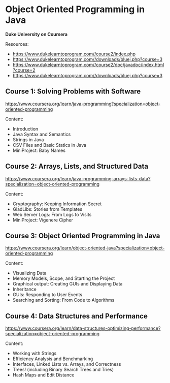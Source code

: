 # Object Oriented Programming in Java
**Duke University on Coursera**

Resources:
- https://www.dukelearntoprogram.com//course2/index.php
- https://www.dukelearntoprogram.com//downloads/bluej.php?course=3
- https://www.dukelearntoprogram.com//course2/doc/javadoc/index.html?course=2
- https://www.dukelearntoprogram.com//downloads/bluej.php?course=3

## Course 1: Solving Problems with Software

https://www.coursera.org/learn/java-programming?specialization=object-oriented-programming  

Content:
- Introduction  
- Java Syntax and Semantics
- Strings in Java
- CSV Files and Basic Statics in Java
- MiniProject: Baby Names

## Course 2: Arrays, Lists, and Structured Data

https://www.coursera.org/learn/java-programming-arrays-lists-data?specialization=object-oriented-programming  

Content:
- Cryptography: Keeping Information Secret
- GladLibs: Stories from Templates
- Web Server Logs: From Logs to Visits
- MiniProject: Vigenere Cipher

## Course 3: Object Oriented Programming in Java

https://www.coursera.org/learn/object-oriented-java?specialization=object-oriented-programming  

Content:
- Visualizing Data
- Memory Models, Scope, and Starting the Project
- Graphical output: Creating GUIs and Displaying Data
- Inheritance
- GUIs: Responding to User Events
- Searching and Sorting: From Code to Algorithms

## Course 4: Data Structures and Performance

https://www.coursera.org/learn/data-structures-optimizing-performance?specialization=object-oriented-programming  

Content:
- Working with Strings
- Efficiency Analysis and Benchmarking
- Interfaces, Linked Lists vs. Arrays, and Correctness
- Trees! (including Binary Search Trees and Tries)
- Hash Maps and Edit Distance
